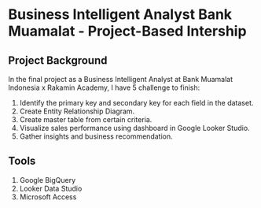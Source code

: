 # Business Intelligent Analyst Bank Muamalat - Project-Based Intership

## Project Background
In the final project as a Business Intelligent Analyst at Bank Muamalat Indonesia x Rakamin Academy, I have 5 challenge to finish:

1. Identify the primary key and secondary key for each field in the dataset.
2. Create Entity Relationship Diagram.
3. Create master table from certain criteria.
4. Visualize sales performance using dashboard in Google Looker Studio.
5. Gather insights and business recommendation.

## Tools
1. Google BigQuery
2. Looker Data Studio
3. Microsoft Access


